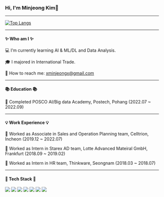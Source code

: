 ### Hi, I'm Minjeong Kim👋

---
[![Top Langs](https://github-readme-stats.vercel.app/api/top-langs/?username=minjeongkeem&layout=compact)](https://github.com/minjeongkeem/github-readme-stats)

---

#### ✨ Who am I ✨
 💻 I’m currently learning AI & ML/DL and Data Analysis.
 
 🎓 I majored in International Trade.
 
 🙋 How to reach me: xminjeongx@gmail.com
 
 ---
 
 #### 	📚 Education 📚
 
 🏫 Completed POSCO AI/Big data Academy, Postech, Pohang (2022.07 ~ 2022.09)
 

---

#### 💡 Work Experience 💡
🏢 Worked as Associate in Sales and Operation Planning team, Celltrion, Incheon (2019.12 ~ 2022.07)

🏢 Worked as Intern in Starex AD team, Lotte Advanced Mateiral GmbH, Frankfurt (2018.09 ~ 2019.02)

🏢 Worked as Intern in HR team, Thinkware, Seongnam (2018.03 ~ 2018.07)

---

#### 📌 Tech Stack 📌 
<img src="https://img.shields.io/badge/Python-3776AB?style=for-the-badge&logo=Python&logoColor=white"> <img src="https://img.shields.io/badge/Jupyter-F37626?style=for-the-badge&logo=Jupyter&logoColor=white"> <img src="https://img.shields.io/badge/VSCode-007ACC?style=for-the-badge&logo=VSCode&logoColor=white"> <img src="https://img.shields.io/badge/OpenCV-5C3EE8?style=for-the-badge&logo=OpenCV&logoColor=white"> <img src="https://img.shields.io/badge/YOLO-00FFFF?style=for-the-badge&logo=YOLO&logoColor=white"> <img src="https://img.shields.io/badge/Keras-D00000?style=for-the-badge&logo=Keras&logoColor=white"> <img src="https://img.shields.io/badge/Pytorch-EE4C2C?style=for-the-badge&logo=Pytorch&logoColor=white">
